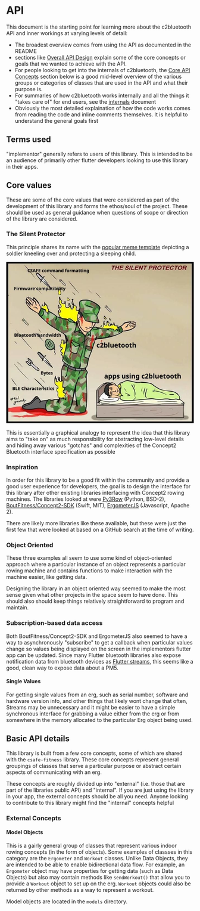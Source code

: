 # API

This document is the starting point for learning more about the c2bluetooth API and inner workings at varying levels of detail:

- The broadest overview comes from using the API as documented in the README
- sections like [Overall API Design](#overall-api-design) explain some of the core concepts or goals that we wanted to achieve with the API.
- For people looking to get into the internals of c2bluetooth, the [Core API Concepts](#core-api-concepts) section below is a good mid-level overview of the various groups or categories of classes that are used in the API and what their purpose is.
- For summaries of how c2bluetooth works internally and all the things it "takes care of" for end users, see the [internals](internals.md) document
- Obviously the most detailed explaination of how the code works comes from reading the code and inline comments themselves. It is helpful to understand the general goals first 

## Terms used

"implementor" generally refers to users of this library. This is intended to be an audience of primarily other flutter developers looking to use this library in their apps.


## Core values

These are some of the core values that were considered as part of the development of this library and forms the ethos/soul of the project. These should be used as general guidance when questions of scope or direction of the library are considered. 

### The Silent Protector

This principle shares its name with the [popular meme template](https://knowyourmeme.com/memes/the-silent-protector) depicting a soldier kneeling over and protecting a sleeping child.

![A remix of the "silent protector" meme depicting c2bluetooth protecting the apps that use it from low-level details of bluetooth communications with a concept2 erg](../docs/images/silent-protector.jpg)

This is essentially a graphical analogy to represent the idea that this library aims to "take on" as much responsibility for abstracting low-level details and hiding away various "gotchas" and complexities of the Concept2 Bluetooth interface specification as possible

### Inspiration
In order for this library to be a good fit within the community and provide a good user experience for developers, the goal is to design the interface for this library after other existing libraries interfacing with Concept2 rowing machines. The libraries looked at were [Py3Row](https://github.com/droogmic/Py3Row) (Python, BSD-2), [BoutFitness/Concept2-SDK](https://github.com/BoutFitness/Concept2-SDK) (Swift, MIT), [ErgometerJS](https://github.com/tijmenvangulik/ErgometerJS) (Javascript, Apache 2).

There are likely more libraries like these available, but these were just the first few that were looked at based on a GitHub search at the time of writing.

### Object Oriented
These three examples all seem to use some kind of object-oriented approach where a particular instance of an object represents a particular rowing machine and contains functions to make interaction with the machine easier, like getting data. 

Designing the library in an object oriented way seemed to make the most sense given what other projects in the space seem to have done. This should also should keep things relatively straightforward to program and maintain.

### Subscription-based data access
Both BoutFitness/Concept2-SDK and ErgometerJS also seemed to have a way to asynchronously "subscribe" to get a callback when particular values change so values being displayed on the screen in the implementors flutter app can be updated. Since many Flutter bluetooth libraries also expose notification data from bluetooth devices as [Flutter streams](https://apgapg.medium.com/using-streams-in-flutter-62fed41662e4), this seems like a good, clean way to expose data about a PM5.

#### Single Values
For getting single values from an erg, such as serial number, software and hardware version info, and other things that likely wont change that often, Streams may be unnecessary and it might be easier to have a simple synchronous interface for grabbing a value either from the erg or from somewhere in the memory allocated to the particular Erg object being used.


<!-- ### Modularity
Since a lot of the architecture is already provided by FlutterBleLib and will likely just pass through most of the aspects of the existing bluetooth APIs, it seems like it may be useful to make this passthrough more explicit. By duplicating any of the types and methods exposed by FlutterBleLib this package will be be more able to maintain a stable API, even in the event that there is a technical need (or desire from users) to be able to change the underlying bluetooth implementation, potentially even grouping the methods that handle the actual bluetooth access into a class/interface. This is something whtat would be helpful to keep in mind during initial development but shouldn't take too much energy until later versions. -->



## Basic API details

This library is built from a few core concepts, some of which are shared with the `csafe-fitness` library. These core concepts represent general groupings of classes that serve a particular purpose or abstract certain aspects of communicating with an erg.

These concepts are roughly divided up into "external" (i.e. those that are part of the libraries public API) and "internal". If you are just using the library in your app, the external concepts should be all you need. Anyone looking to contribute to this library might find the "internal" concepts helpful 

### External Concepts

#### Model Objects
This is a gairly general group of classes that represent various indoor rowing concepts (in the form of objects). Some examples of classses in this category are the `Ergometer` and `Workout` classes. Unlike Data Objects, they are intended to be able to enable bidirectional data flow. For example, an `Ergometer` object may have properties for getting data (such as Data Objects) but also may contain methods like `sendWorkout()` that allow you to provide a `Workout` object to set up on the erg. `Workout` objects could also be returned by other methods as a way to represent a workout.  

Model objects are located in the `models` directory.